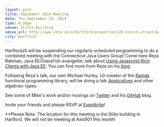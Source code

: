 ```yaml
---
layout: post
title: September 2014 Meeting
date: Thu September 18, 2014
time: 6:30pm
venue: Stilts Building
venue_url: http://www.cbre.us/o/hartford/properties/20-church-street/pages/property-overview.aspx
city: Hartford
---
```


HartfordJS will be suspending our regularly scheduled programming to do a combined meeting with the Connecticut Java Users Group! Come here Reza Rahman, Java EE/GlassFish evangelist, talk about [Using Javascript Rich Clients with Java EE](http://www.slideshare.net/reza_rahman/javaee-javascript). You can find more from Reza on his [blog](https://blogs.oracle.com/reza/).

Following Reza's talk, our own Michael Hurley, c0-creator of the [Ramda](https://github.com/CrossEye/ramda) functional programming library, will be doing a talk [Applicatives](http://buzzdecafe.github.io/code/2014/08/12/applicatives-ramda-style/) and other algebraic types. 

See some of Mike's work and/or musings on [Twitter](https://twitter.com/buzzdecafe) and his [GitHub](http://buzzdecafe.github.io/) blog. 

Invite your friends and please RSVP at [Eventbrite](https://www.eventbrite.com/e/hartfordjs-september-2014-tickets-12993671421)!

**Please Note: The location for this meeting is the Stilts building in Hartford. We will not be meeting at Axis901 this month!

